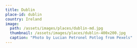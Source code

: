 ```yaml
---
title: Dublin 
place-id: dublin 
country: Ireland
image:
  path: /assets/images/places/dublin-md.jpg
  thumbnail: /assets/images/places/dublin-400x200.jpg
  caption: "Photo by Lucian Petronel Potlog from Pexels"
---
```

